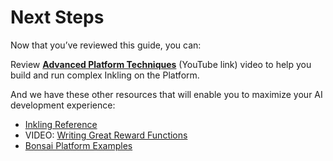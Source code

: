 # Next Steps

Now that you’ve reviewed this guide, you can:

Review [**Advanced Platform Techniques**][1] (YouTube link) video to help you build and run complex Inkling on the Platform.

And we have these other resources that will enable you to maximize your AI development experience:

* [Inkling Reference][2]
* VIDEO: [Writing Great Reward Functions][3]
* [Bonsai Platform Examples][4]


[1]: https://www.youtube.com/watch?v=E_JtPzT5-dg&index=3&list=PLAktfMEMCsOY9HUZKIuGI6yqefGBuszAV
[2]: ../references/inkling2-reference.html
[3]: https://www.youtube.com/watch?v=0R3PnJEisqk&list=PLAktfMEMCsOY9HUZKIuGI6yqefGBuszAV&index=4
[4]: ../examples.html
